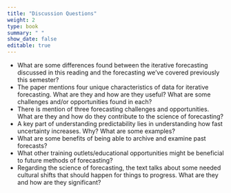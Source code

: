 ```yaml
---
title: "Discussion Questions"
weight: 2
type: book
summary: " "
show_date: false
editable: true
---
```



* What are some differences found between the iterative forecasting discussed in this reading and the forecasting we’ve covered previously this semester?
* The paper mentions four unique characteristics of data for iterative forecasting. What are they and how are they useful? What are some challenges and/or opportunities found in each?
* There is mention of three forecasting challenges and opportunities. What are they and how do they contribute to the science of forecasting?
* A key part of understanding predictability lies in understanding how fast uncertainty increases. Why? What are some examples?
* What are some benefits of being able to archive and examine past forecasts?
* What other training outlets/educational opportunities might be beneficial to future methods of forecasting?
* Regarding the science of forecasting, the text talks about some needed cultural shifts that should happen for things to progress. What are they and how are they significant?
